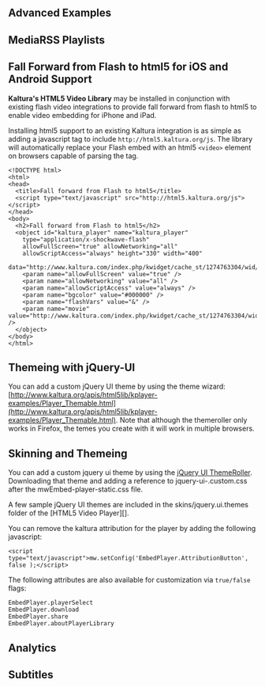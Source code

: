 ## Advanced Examples

## MediaRSS Playlists

## Fall Forward from Flash to html5 for iOS and Android Support

__Kaltura's HTML5 Video Library__ may be installed in conjunction with existing flash video integrations to provide fall forward from flash to html5 to enable video embedding for iPhone and iPad.

Installing html5 support to an existing Kaltura integration is as simple as adding a javascript tag to include `http://html5.kaltura.org/js`.  The library will automatically replace your Flash embed with an html5 `<video>` element on browsers capable of parsing the tag.

    <!DOCTYPE html>
    <html>
    <head>
      <title>Fall forward from Flash to html5</title>
      <script type="text/javascript" src="http://html5.kaltura.org/js"></script>
    </head>
    <body>
      <h2>Fall forward from Flash to html5</h2>
      <object id="kaltura_player" name="kaltura_player"
        type="application/x-shockwave-flash"
        allowFullScreen="true" allowNetworking="all"
        allowScriptAccess="always" height="330" width="400"
        data="http://www.kaltura.com/index.php/kwidget/cache_st/1274763304/wid/_243342/uiconf_id/48501/entry_id/0_swup5zao">
        <param name="allowFullScreen" value="true" />
        <param name="allowNetworking" value="all" />
        <param name="allowScriptAccess" value="always" />
        <param name="bgcolor" value="#000000" />
        <param name="flashVars" value="&" />
        <param name="movie" value="http://www.kaltura.com/index.php/kwidget/cache_st/1274763304/wid/_243342/uiconf_id/48501/entry_id/0_swup5zao" />
      </object>
    </body>
    </html>

## Themeing with jQuery-UI

You can add a custom jQuery UI theme by using the theme wizard: [http://www.kaltura.org/apis/html5lib/kplayer-examples/Player_Themable.html](http://www.kaltura.org/apis/html5lib/kplayer-examples/Player_Themable.html). Note that although the themeroller only works in Firefox, the temes you create with it will work in multiple browsers.


## Skinning and Themeing

[jQuery UI ThemeRoller]: http://jqueryui.com/themeroller/

You can add a custom jquery ui theme by using the [jQuery UI ThemeRoller][].  Downloading that theme and adding a reference to jquery-ui-.custom.css after the mwEmbed-player-static.css file.

A few sample jQuery UI themes are included in the skins/jquery.ui.themes folder of the [HTML5 Video Player][].

You can remove the kaltura attribution for the player by adding the following javascript:

    <script type="text/javascript">mw.setConfig('EmbedPlayer.AttributionButton', false );</script>

The following attributes are also available for customization via `true/false` flags:

    EmbedPlayer.playerSelect
    EmbedPlayer.download
    EmbedPlayer.share
    EmbedPlayer.aboutPlayerLibrary

## Analytics

## Subtitles



